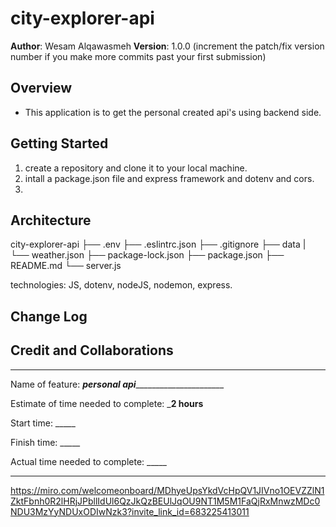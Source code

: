 # city-explorer-api


**Author**: Wesam Alqawasmeh
**Version**: 1.0.0 (increment the patch/fix version number if you make more commits past your first submission)

## Overview
<!-- Provide a high level overview of what this application is and why you are building it, beyond the fact that it's an assignment for this class. (i.e. What's your problem domain?) -->
- This application is to get the personal created api's using backend side. 

## Getting Started
<!-- What are the steps that a user must take in order to build this app on their own machine and get it running? -->

1. create a repository and clone it to your local machine.
2. intall a package.json file and express framework and dotenv and cors.
3.  

## Architecture
<!-- Provide a detailed description of the application design. What technologies (languages, libraries, etc) you're using, and any other relevant design information. -->
city-explorer-api
   ├── .env
   ├── .eslintrc.json
   ├── .gitignore
   ├── data
   |   └── weather.json
   ├── package-lock.json
   ├── package.json
   ├── README.md
   └── server.js

technologies: JS, dotenv, nodeJS, nodemon, express.


## Change Log
<!-- Use this area to document the iterative changes made to your application as each feature is successfully implemented. Use time stamps. Here's an example:

01-01-2001 4:59pm - Application now has a fully-functional express server, with a GET route for the location resource. -->

## Credit and Collaborations
<!-- Give credit (and a link) to other people or resources that helped you build this application. -->


----------------------------------------------------------------------

Name of feature: _____personal api___________________________

Estimate of time needed to complete: ___2 hours__

Start time: _____

Finish time: _____

Actual time needed to complete: _____

-------------------------------------------------------------------

https://miro.com/welcomeonboard/MDhyeUpsYkdVcHpQV1JIVno1OEVZZlN1ZktFbnh0R2lHRjJPbllIdUl6QzJkQzBEUlJqOU9NT1M5M1FaQjRxMnwzMDc0NDU3MzYyNDUxODIwNzk3?invite_link_id=683225413011